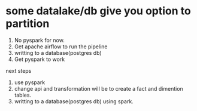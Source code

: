 # some datalake/db give you option to partition

1. No pyspark for now.
2. Get apache airflow to run the pipeline
3. writting to a database(postgres db)
4. Get pyspark to work


next steps

1. use pyspark
2. change api and transformation will be to create a fact and dimention tables.
3. writting to a database(postgres db) using spark. 